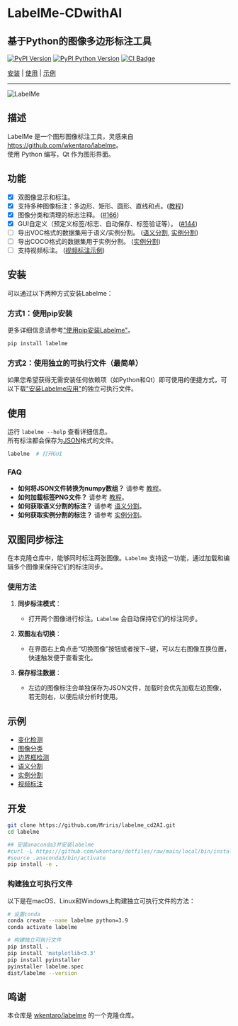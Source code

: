 
# LabelMe-CDwithAI

## 基于Python的图像多边形标注工具

[![PyPI Version](https://img.shields.io/pypi/v/labelme.svg)](https://pypi.python.org/pypi/labelme)
[![PyPI Python Version](https://img.shields.io/pypi/pyversions/labelme.svg)](https://pypi.org/project/labelme)
[![CI Badge](https://github.com/wkentaro/labelme/actions/workflows/ci.yml/badge.svg?branch=main&event=push)](https://github.com/Mriris/labelme_cd_AI/actions)

[安装](#installation) | [使用](#usage) | [示例](#examples)

---

![LabelMe](examples/change_detective/.readme/annotation.png)

## 描述

LabelMe 是一个图形图像标注工具，灵感来自 <https://github.com/wkentaro/labelme>。  
使用 Python 编写，Qt 作为图形界面。

[//]: # (![VOC数据集示例]&#40;examples/instance_segmentation/data_dataset_voc/JPEGImages/2011_000006.jpg&#41; )

[//]: # (![VOC数据集标注]&#40;examples/instance_segmentation/data_dataset_voc/SegmentationClass/2011_000006.png&#41; )

[//]: # (![VOC分割结果]&#40;examples/instance_segmentation/data_dataset_voc/SegmentationClassVisualization/2011_000006.jpg&#41; )

[//]: # (![VOC对象分割]&#40;examples/instance_segmentation/data_dataset_voc/SegmentationObject/2011_000006.png&#41;)

[//]: # (![VOC对象分割结果]&#40;examples/instance_segmentation/data_dataset_voc/SegmentationObjectVisualization/2011_000006.jpg&#41;)

[//]: # (<i>VOC数据集实例分割示例。</i>)

## 功能

- [x] 双图像显示和标注。
- [x] 支持多种图像标注：多边形、矩形、圆形、直线和点。([教程](examples/tutorial))
- [x] 图像分类和清理的标志注释。 ([#166](https://github.com/wkentaro/labelme/pull/166))
- [x] GUI自定义（预定义标签/标志、自动保存、标签验证等）。 ([#144](https://github.com/wkentaro/labelme/pull/144))
- [ ] 导出VOC格式的数据集用于语义/实例分割。 ([语义分割](examples/semantic_segmentation), [实例分割](examples/instance_segmentation))
- [ ] 导出COCO格式的数据集用于实例分割。 ([实例分割](examples/instance_segmentation))
- [ ] 支持视频标注。 ([视频标注示例](examples/video_annotation))
## 安装

可以通过以下两种方式安装Labelme：

### 方式1：使用pip安装

更多详细信息请参考["使用pip安装Labelme"](https://www.labelme.io/docs/install-labelme-pip)。

```bash
pip install labelme
```

### 方式2：使用独立的可执行文件（最简单）

如果您希望获得无需安装任何依赖项（如Python和Qt）即可使用的便捷方式，可以下载["安装Labelme应用"](https://www.labelme.io/docs/install-labelme-app)的独立可执行文件。


## 使用

运行 `labelme --help` 查看详细信息。  
所有标注都会保存为[JSON](http://www.json.org/)格式的文件。

```bash
labelme  # 打开GUI
```

[//]: # (# 教程（单图像示例）)

[//]: # (cd examples/tutorial)

[//]: # (labelme apc2016_obj3.jpg  # 指定图像文件)

[//]: # (labelme apc2016_obj3.jpg -O apc2016_obj3.json  # 保存后关闭窗口)

[//]: # (labelme apc2016_obj3.jpg --nodata  # 不包含图像数据，只保存相对路径)

[//]: # (labelme apc2016_obj3.jpg   --labels highland_6539_self_stick_notes,mead_index_cards,kong_air_dog_squeakair_tennis_ball  # 指定标签列表)

[//]: # ()
[//]: # (# 语义分割示例)

[//]: # (cd examples/semantic_segmentation)

[//]: # (labelme data_annotated/  # 打开目录，批量标注其中所有图像)

[//]: # (labelme data_annotated/ --labels labels.txt  # 使用文件指定标签列表)

[//]: # (```)

[//]: # (### 命令行参数)

[//]: # (- `--output` 用于指定标注保存的位置。如果指定位置以 .json 结尾，标注将保存为单个JSON文件。只能对一张图像进行标注。如果位置不以 .json 结尾，程序会将标注文件保存到该目录，文件名与图像文件名相对应。)

[//]: # (- 第一次运行 `labelme` 时，程序会在 `~/.labelmerc` 目录创建配置文件。可以编辑该文件，下次启动时会应用这些更改。如果您希望使用来自其他位置的配置文件，可以通过 `--config` 参数指定该文件。)

[//]: # (- 如果没有使用 `--nosortlabels` 参数，程序会按字母顺序列出标签。如果使用该参数，标签会按提供的顺序显示。)

[//]: # (- 标志（Flags）分配给整个图像。 [示例]&#40;examples/classification&#41;)

[//]: # (- 标签（Labels）分配给单个多边形。 [示例]&#40;examples/bbox_detection&#41;)

### FAQ

- **如何将JSON文件转换为numpy数组？** 请参考 [教程](examples/tutorial#convert-to-dataset)。
- **如何加载标签PNG文件？** 请参考 [教程](examples/tutorial#how-to-load-label-png-file)。
- **如何获取语义分割的标注？** 请参考 [语义分割](examples/semantic_segmentation)。
- **如何获取实例分割的标注？** 请参考 [实例分割](examples/instance_segmentation)。

## 双图同步标注

在本克隆仓库中，能够同时标注两张图像。`Labelme` 支持这一功能，通过加载和编辑多个图像来保持它们的标注同步。

### 使用方法

1. **同步标注模式**：
   - 打开两个图像进行标注。`Labelme` 会自动保持它们的标注同步。
   
2. **双图左右切换**：
   - 在界面右上角点击“切换图像”按钮或者按下~键，可以左右图像互换位置，快速触发便于查看变化。

3. **保存标注数据**：
   - 左边的图像标注会单独保存为JSON文件，加载时会优先加载左边图像，若无则右，以便后续分析时使用。


## 示例

* [变化检测](examples/change_detective)
* [图像分类](examples/classification)
* [边界框检测](examples/bbox_detection)
* [语义分割](examples/semantic_segmentation)
* [实例分割](examples/instance_segmentation)
* [视频标注](examples/video_annotation)

## 开发

```bash
git clone https://github.com/Mriris/labelme_cd2AI.git
cd labelme

## 安装anaconda3并安装labelme
#curl -L https://github.com/wkentaro/dotfiles/raw/main/local/bin/install_anaconda3.sh | bash -s .
#source .anaconda3/bin/activate
pip install -e .
```

### 构建独立可执行文件

以下是在macOS、Linux和Windows上构建独立可执行文件的方法：

```bash
# 设置conda
conda create --name labelme python=3.9
conda activate labelme

# 构建独立可执行文件
pip install .
pip install 'matplotlib<3.3'
pip install pyinstaller
pyinstaller labelme.spec
dist/labelme --version
```

[//]: # (### 如何贡献)

[//]: # ()
[//]: # (确保您的环境中通过以下测试：)

[//]: # ()
[//]: # (```bash)

[//]: # (pip install -r requirements-dev.txt)

[//]: # ()
[//]: # (ruff format --check  # `ruff format` 自动修复)

[//]: # (ruff check  # `ruff check --fix` 自动修复)

[//]: # (MPLBACKEND='agg' pytest -vsx tests/)

[//]: # (```)

## 鸣谢

本仓库是 [wkentaro/labelme](https://github.com/wkentaro/labelme) 的一个克隆仓库。
